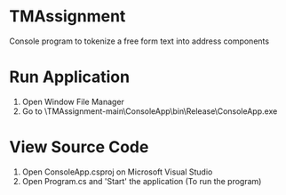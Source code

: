# TMAssignment
Console program to tokenize a free form text into address components

# Run Application
1. Open Window File Manager
2. Go to \TMAssignment-main\ConsoleApp\bin\Release\ConsoleApp.exe

# View Source Code
1. Open ConsoleApp.csproj on Microsoft Visual Studio 
2. Open Program.cs and 'Start' the application (To run the program)
